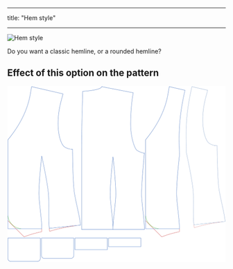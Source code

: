 ***

title: "Hem style"

***

![Hem style](hemstyle.svg)

Do you want a classic hemline, or a rounded hemline?

## Effect of this option on the pattern

![This image shows the effect of this option by superimposing several variants that have a different value for this option](wahid_hemstyle_sample.svg "Effect of this option on the pattern")
